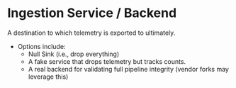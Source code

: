 # Ingestion Service / Backend

A destination to which telemetry is exported to ultimately.

- Options include:
  - Null Sink (i.e., drop everything)
  - A fake service that drops telemetry but tracks counts.
  - A real backend for validating full pipeline integrity (vendor forks may
    leverage this)

